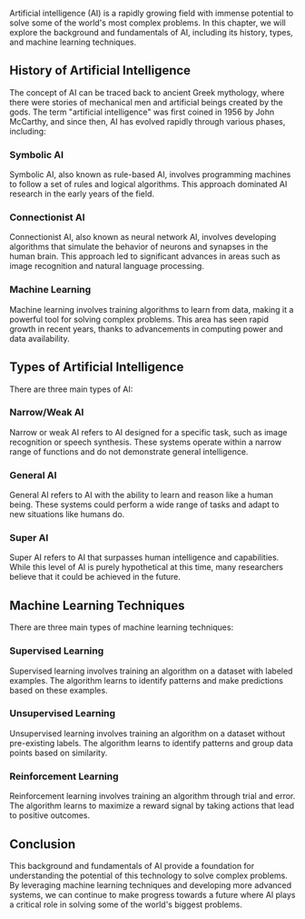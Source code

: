 
Artificial intelligence (AI) is a rapidly growing field with immense potential to solve some of the world's most complex problems. In this chapter, we will explore the background and fundamentals of AI, including its history, types, and machine learning techniques.

History of Artificial Intelligence
----------------------------------

The concept of AI can be traced back to ancient Greek mythology, where there were stories of mechanical men and artificial beings created by the gods. The term "artificial intelligence" was first coined in 1956 by John McCarthy, and since then, AI has evolved rapidly through various phases, including:

### Symbolic AI

Symbolic AI, also known as rule-based AI, involves programming machines to follow a set of rules and logical algorithms. This approach dominated AI research in the early years of the field.

### Connectionist AI

Connectionist AI, also known as neural network AI, involves developing algorithms that simulate the behavior of neurons and synapses in the human brain. This approach led to significant advances in areas such as image recognition and natural language processing.

### Machine Learning

Machine learning involves training algorithms to learn from data, making it a powerful tool for solving complex problems. This area has seen rapid growth in recent years, thanks to advancements in computing power and data availability.

Types of Artificial Intelligence
--------------------------------

There are three main types of AI:

### Narrow/Weak AI

Narrow or weak AI refers to AI designed for a specific task, such as image recognition or speech synthesis. These systems operate within a narrow range of functions and do not demonstrate general intelligence.

### General AI

General AI refers to AI with the ability to learn and reason like a human being. These systems could perform a wide range of tasks and adapt to new situations like humans do.

### Super AI

Super AI refers to AI that surpasses human intelligence and capabilities. While this level of AI is purely hypothetical at this time, many researchers believe that it could be achieved in the future.

Machine Learning Techniques
---------------------------

There are three main types of machine learning techniques:

### Supervised Learning

Supervised learning involves training an algorithm on a dataset with labeled examples. The algorithm learns to identify patterns and make predictions based on these examples.

### Unsupervised Learning

Unsupervised learning involves training an algorithm on a dataset without pre-existing labels. The algorithm learns to identify patterns and group data points based on similarity.

### Reinforcement Learning

Reinforcement learning involves training an algorithm through trial and error. The algorithm learns to maximize a reward signal by taking actions that lead to positive outcomes.

Conclusion
----------

This background and fundamentals of AI provide a foundation for understanding the potential of this technology to solve complex problems. By leveraging machine learning techniques and developing more advanced systems, we can continue to make progress towards a future where AI plays a critical role in solving some of the world's biggest problems.
